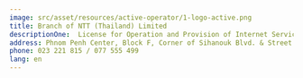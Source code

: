 ```yaml
---
image: src/asset/resources/active-operator/1-logo-active.png
title: Branch of NTT (Thailand) Limited
descriptionOne:  License for Operation and Provision of Internet Service
address: Phnom Penh Center, Block F, Corner of Sihanouk Blvd. & Street Sothearos, Sangkat Tonle Basak, Khan Chamkarmon, Phnom Penh
phone: 023 221 815 / 077 555 499
lang: en
---
```


